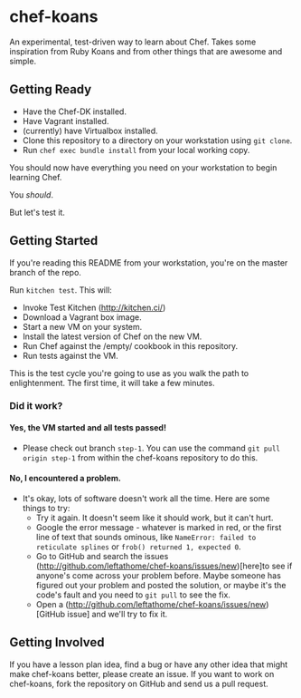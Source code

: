 chef-koans
==========

An experimental, test-driven way to learn about Chef.  Takes some inspiration from Ruby Koans
and from other things that are awesome and simple.

Getting Ready
-------------

 * Have the Chef-DK installed.
 * Have Vagrant installed.
 * (currently) have Virtualbox installed.
 * Clone this repository to a directory on your workstation using `git clone`.
 * Run `chef exec bundle install` from your local working copy.

You should now have everything you need on your workstation to begin learning Chef.

You _should_.

But let's test it.

Getting Started
---------------

If you're reading this README from your workstation, you're on the master branch of the repo.

Run `kitchen test`.  This will:
 * Invoke Test Kitchen (http://kitchen.ci/)
 * Download a Vagrant box image.
 * Start a new VM on your system.
 * Install the latest version of Chef on the new VM.
 * Run Chef against the /empty/ cookbook in this repository.
 * Run tests against the VM.

This is the test cycle you're going to use as you walk the path to enlightenment.  The first
time, it will take a few minutes.

### Did it work?

#### Yes, the VM started and all tests passed!

 * Please check out branch `step-1`.  You can use the command `git
   pull origin step-1` from within the chef-koans repository to do
   this.

#### No, I encountered a problem.

 * It's okay, lots of software doesn't work all the time.  Here are some things to try:
   *  Try it again.  It doesn't seem like it should work, but it can't hurt.
   *  Google the error message - whatever is marked in red, or the first line of text that sounds ominous, like `NameError: failed to reticulate splines` or `frob() returned 1, expected 0`.
   *  Go to GitHub and search the issues (http://github.com/leftathome/chef-koans/issues/new)[here]to see if anyone's come across your problem before.  Maybe someone has figured out your problem and posted the solution, or maybe it's the code's fault and you need to `git pull` to see the fix.
   *  Open a (http://github.com/leftathome/chef-koans/issues/new)[GitHub issue] and we'll try to fix it.

Getting Involved
----------------

If you have a lesson plan idea, find a bug or have any other idea that might make chef-koans better, please create an issue.  If you want to work on chef-koans, fork the repository on GitHub and send us a pull request.
